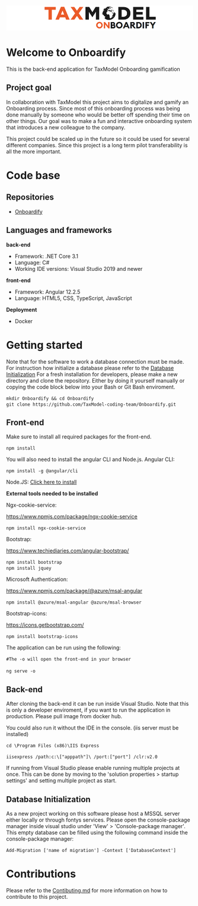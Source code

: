![image](./assets/logo.png)

# Welcome to Onboardify
This is the back-end application for TaxModel Onboarding gamification

## Project goal
In collaboration with TaxModel this project aims to digitalize and gamify an Onboarding process.
Since most of this onboarding process was being done manually by someone who would be better off spending their time on other things. Our goal was to make a fun and interactive onboarding system that introduces a new colleague to the company.

This project could be scaled up in the future so it could be used for several different companies. Since this project is a long term pilot transferability is all the more important. 

# Code base
## Repositories

- [Onboardify](https://github.com/TaxModel-coding-team/Onboardify.git)

## Languages and frameworks
**back-end**
- Framework: .NET Core 3.1
- Language: C#
- Working IDE versions: Visual Studio 2019 and newer

**front-end**
- Framework: Angular 12.2.5
- Language: HTML5, CSS, TypeScript, JavaScript

**Deployment**
- Docker

# Getting started
Note that for the software to work a database connection must be made. For instruction how initialize a database please refer to the [Database Initialization](#Database-Initialisation)
For a fresh installation for developers, please make a new directory and clone the repository.
Either by doing it yourself manually or copying the code block below into your Bash or Git Bash enviroment.

```
mkdir Onboardify && cd Onboardify
git clone https://github.com/TaxModel-coding-team/Onboardify.git
```
## Front-end
Make sure to install all required packages for the front-end.
```
npm install
```

You will also need to install the angular CLI and Node.js.
Angular CLI:

```
npm install -g @angular/cli
```
Node.JS:
[Click here to install](https://nodejs.org/en/)


**External tools needed to be installed**

Ngx-cookie-service:

https://www.npmjs.com/package/ngx-cookie-service 
```
npm install ngx-cookie-service
```

Bootstrap:

https://www.techiediaries.com/angular-bootstrap/ 
```
npm install bootstrap
npm install jquey
```

Microsoft Authentication:

https://www.npmjs.com/package/@azure/msal-angular 
```
npm install @azure/msal-angular @azure/msal-browser
```

Bootstrap-icons:

https://icons.getbootstrap.com/
```
npm install bootstrap-icons
```

The application can be run using the following:
```
#The -o will open the front-end in your browser

ng serve -o
```

## Back-end
After cloning the back-end it can be run inside Visual Studio.
Note that this is only a developer enviroment, if you want to run the application in production.
Please pull image from docker hub.

You could also run it without the IDE in the console.
(iis server must be installed)

```
cd \Program Files (x86)\IIS Express
```

```
iisexpress /path:c:\["apppath"]\ /port:["port"] /clr:v2.0
```

If running from Visual Studio please enable running multiple projects at once.
This can be done by moving to the 'solution properties > startup settings' and setting multiple project as start.

## <a name="Database-Initialization">Database Initialization</a>
As a new project working on this software please host a MSSQL server either locally or through fontys services.
Please open the console-package manager inside visual studio under 'View' > 'Console-package manager'.
This empty database can be filled using the following command inside the console-package manager:

```
Add-Migration ['name of migration'] -Context ['DatabaseContext']
```

# Contributions
Please refer to the [Contibuting.md](https://github.com/TaxModel-coding-team/Onboardify/blob/main/Contibuting.md) for more information on how to contribute to this project.
